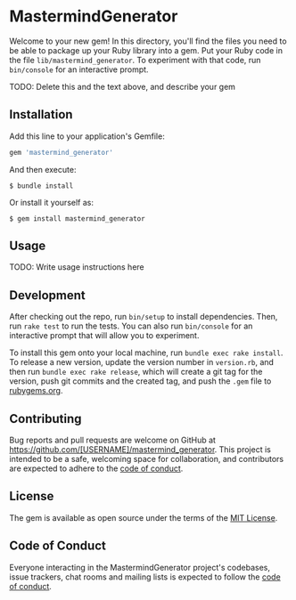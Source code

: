 # MastermindGenerator

Welcome to your new gem! In this directory, you'll find the files you need to be able to package up your Ruby library into a gem. Put your Ruby code in the file `lib/mastermind_generator`. To experiment with that code, run `bin/console` for an interactive prompt.

TODO: Delete this and the text above, and describe your gem

## Installation

Add this line to your application's Gemfile:

```ruby
gem 'mastermind_generator'
```

And then execute:

    $ bundle install

Or install it yourself as:

    $ gem install mastermind_generator

## Usage

TODO: Write usage instructions here

## Development

After checking out the repo, run `bin/setup` to install dependencies. Then, run `rake test` to run the tests. You can also run `bin/console` for an interactive prompt that will allow you to experiment.

To install this gem onto your local machine, run `bundle exec rake install`. To release a new version, update the version number in `version.rb`, and then run `bundle exec rake release`, which will create a git tag for the version, push git commits and the created tag, and push the `.gem` file to [rubygems.org](https://rubygems.org).

## Contributing

Bug reports and pull requests are welcome on GitHub at https://github.com/[USERNAME]/mastermind_generator. This project is intended to be a safe, welcoming space for collaboration, and contributors are expected to adhere to the [code of conduct](https://github.com/[USERNAME]/mastermind_generator/blob/master/CODE_OF_CONDUCT.md).

## License

The gem is available as open source under the terms of the [MIT License](https://opensource.org/licenses/MIT).

## Code of Conduct

Everyone interacting in the MastermindGenerator project's codebases, issue trackers, chat rooms and mailing lists is expected to follow the [code of conduct](https://github.com/[USERNAME]/mastermind_generator/blob/master/CODE_OF_CONDUCT.md).
